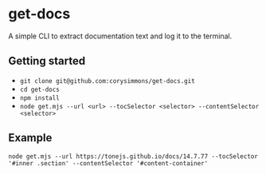 # get-docs

A simple CLI to extract documentation text and log it to the terminal.

## Getting started

- `git clone git@github.com:corysimmons/get-docs.git`
- `cd get-docs`
- `npm install`
- `node get.mjs --url <url> --tocSelector <selector> --contentSelector <selector>`

## Example

`node get.mjs --url https://tonejs.github.io/docs/14.7.77 --tocSelector '#inner .section' --contentSelector '#content-container'`
